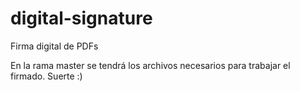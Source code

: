 # digital-signature
Firma digital de PDFs

En la rama master se tendrá los archivos necesarios para trabajar el firmado. Suerte :)
